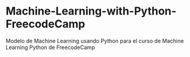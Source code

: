 # Machine-Learning-with-Python-FreecodeCamp
Modelo de Machine Learning usando Python para el curso de Machine Learning Python de FreecodeCamp
